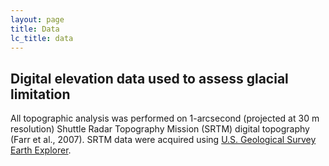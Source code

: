 ```yaml
---
layout: page
title: Data
lc_title: data
---
```


## Digital elevation data used to assess glacial limitation


All topographic analysis was performed on 1-arcsecond (projected at 30 m resolution) 
Shuttle Radar Topography Mission (SRTM) digital topography (Farr et al., 2007). 
SRTM data were acquired using 
[U.S. Geological Survey Earth Explorer](https://earthexplorer.usgs.gov).